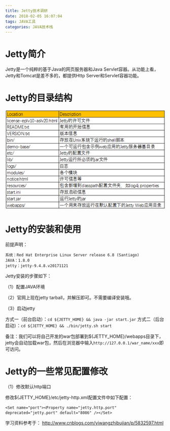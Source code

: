 ```yaml
---
title: Jetty技术调研
date: 2018-02-05 16:07:04
tags: JAVA工具
categories: JAVA技术栈
---
```


# Jetty简介

Jetty是一个纯粹的基于Java的网页服务器和Java Servlet容器。从功能上看，Jetty和Tomcat是差不多的，都提供Http Server和Servlet容器功能。

# Jetty的目录结构

![](/images/jetty_1_1.png)


# Jetty的安装和使用

前提声明：

	系统：Red Hat Enterprise Linux Server release 6.8 (Santiago)
	JAVA：1.8.0
	jetty：jetty-9.4.8.v20171121

Jetty安装的步骤如下：

（1）配置JAVA环境

（2）官网上现在jetty tarball，并解压即可。不需要编译安装哦。

（3）启动jetty

方式一（前台启动）：`cd ${JETTY_HOME} && java -jar start.jar`
方式二（后台启动）：`cd ${JETTY_HOME} && ./bin/jetty.sh start`

备注：我们可以将自己开发的war包部署到${JETTY_HOME}/webapps目录下，jetty会自动加载war包，然后在浏览器中输入`http://127.0.0.1/war_name/xxx`即可访问。

# Jetty的一些常见配置修改

（1）修改默认http端口

修改${JETTY_HOME}/etc/jetty-http.xml配置文件中如下配置：

	<Set name="port"><Property name="jetty.http.port" deprecated="jetty.port" default="8086" /></Set>


学习资料参考于：
http://www.cnblogs.com/yiwangzhibujian/p/5832597.html

